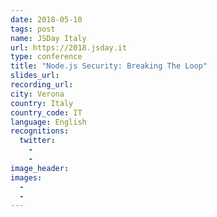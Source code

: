 ```yaml
---
date: 2018-05-10
tags: post
name: JSDay Italy
url: https://2018.jsday.it
type: conference
title: "Node.js Security: Breaking The Loop"
slides_url: 
recording_url: 
city: Verona
country: Italy
country_code: IT
language: English
recognitions:
  twitter:
    - 
    - 
image_header: 
images:
  - 
  - 
---
```


